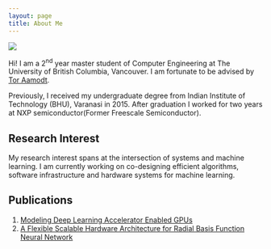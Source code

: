```yaml
---
layout: page
title: About Me
---
```


<img class="profile-picture" src="../Profile.jpg">

Hi! I am a 2<sup>nd</sup> year master student of Computer Engineering at The University of British Columbia, Vancouver. I am fortunate to be advised by [Tor Aamodt](https://www.ece.ubc.ca/~aamodt/). 

Previously, I received my undergraduate degree from Indian Institute of Technology (BHU), Varanasi in 2015. After graduation I worked for two years at NXP semiconductor(Former Freescale Semiconductor).

## Research Interest

My research interest spans at the intersection of systems and machine learning. I am currently working on co-designing efficient algorithms, software infrastructure and hardware systems for machine learning.

## Publications

1. [Modeling Deep Learning Accelerator Enabled GPUs](https://arxiv.org/abs/1811.08309)
2. [A Flexible Scalable Hardware Architecture for Radial Basis Function Neural Network](https://ieeexplore.ieee.org/document/7031785?reload=true)

